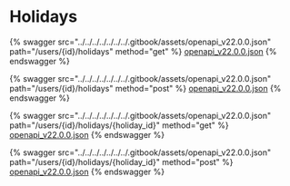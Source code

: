 # Holidays

{% swagger src="../../../../../../../.gitbook/assets/openapi_v22.0.0.json" path="/users/{id}/holidays" method="get" %}
[openapi_v22.0.0.json](../../../../../../../.gitbook/assets/openapi_v22.0.0.json)
{% endswagger %}

{% swagger src="../../../../../../../.gitbook/assets/openapi_v22.0.0.json" path="/users/{id}/holidays" method="post" %}
[openapi_v22.0.0.json](../../../../../../../.gitbook/assets/openapi_v22.0.0.json)
{% endswagger %}

{% swagger src="../../../../../../../.gitbook/assets/openapi_v22.0.0.json" path="/users/{id}/holidays/{holiday_id}" method="get" %}
[openapi_v22.0.0.json](../../../../../../../.gitbook/assets/openapi_v22.0.0.json)
{% endswagger %}

{% swagger src="../../../../../../../.gitbook/assets/openapi_v22.0.0.json" path="/users/{id}/holidays/{holiday_id}" method="post" %}
[openapi_v22.0.0.json](../../../../../../../.gitbook/assets/openapi_v22.0.0.json)
{% endswagger %}
